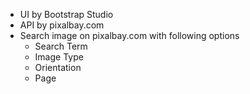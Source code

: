 - UI by Bootstrap Studio
- API by pixalbay.com
- Search image on pixalbay.com with following options
  + Search Term
  + Image Type
  + Orientation
  + Page
